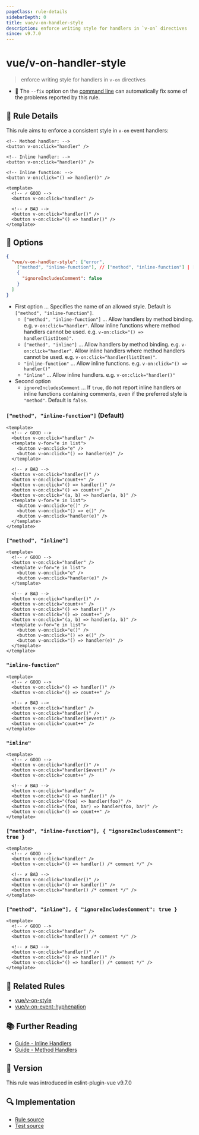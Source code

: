 ```yaml
---
pageClass: rule-details
sidebarDepth: 0
title: vue/v-on-handler-style
description: enforce writing style for handlers in `v-on` directives
since: v9.7.0
---
```


# vue/v-on-handler-style

> enforce writing style for handlers in `v-on` directives

- :wrench: The `--fix` option on the [command line](https://eslint.org/docs/user-guide/command-line-interface#fix-problems) can automatically fix some of the problems reported by this rule.

## :book: Rule Details

This rule aims to enforce a consistent style in `v-on` event handlers:

```vue
<!-- Method handler: -->
<button v-on:click="handler" />

<!-- Inline handler: -->
<button v-on:click="handler()" />

<!-- Inline function: -->
<button v-on:click="() => handler()" />
```

<eslint-code-block fix :rules="{'vue/v-on-handler-style': ['error']}">

```vue
<template>
  <!-- ✓ GOOD -->
  <button v-on:click="handler" />

  <!-- ✗ BAD -->
  <button v-on:click="handler()" />
  <button v-on:click="() => handler()" />
</template>
```

</eslint-code-block>

## :wrench: Options

```json
{
  "vue/v-on-handler-style": ["error",
    ["method", "inline-function"], // ["method", "inline-function"] | ["method", "inline"] | "inline-function" | "inline"
    {
      "ignoreIncludesComment": false
    }
  ]
}
```

- First option ... Specifies the name of an allowed style. Default is `["method", "inline-function"]`.
  - `["method", "inline-function"]` ... Allow handlers by method binding. e.g. `v-on:click="handler"`. Allow inline functions where method handlers cannot be used. e.g. `v-on:click="() => handler(listItem)"`.
  - `["method", "inline"]` ... Allow handlers by method binding. e.g. `v-on:click="handler"`. Allow inline handlers where method handlers cannot be used. e.g. `v-on:click="handler(listItem)"`.
  - `"inline-function"` ... Allow inline functions. e.g. `v-on:click="() => handler()"`
  - `"inline"` ... Allow inline handlers. e.g. `v-on:click="handler()"`
- Second option
  - `ignoreIncludesComment` ... If `true`, do not report inline handlers or inline functions containing comments, even if the preferred style is `"method"`. Default is `false`.

### `["method", "inline-function"]` (Default)

<eslint-code-block fix :rules="{'vue/v-on-handler-style': ['error', ['method', 'inline-function']]}">

```vue
<template>
  <!-- ✓ GOOD -->
  <button v-on:click="handler" />
  <template v-for="e in list">
    <button v-on:click="e" />
    <button v-on:click="() => handler(e)" />
  </template>

  <!-- ✗ BAD -->
  <button v-on:click="handler()" />
  <button v-on:click="count++" />
  <button v-on:click="() => handler()" />
  <button v-on:click="() => count++" />
  <button v-on:click="(a, b) => handler(a, b)" />
  <template v-for="e in list">
    <button v-on:click="e()" />
    <button v-on:click="() => e()" />
    <button v-on:click="handler(e)" />
  </template>
</template>
```

</eslint-code-block>

### `["method", "inline"]`

<eslint-code-block fix :rules="{'vue/v-on-handler-style': ['error', ['method', 'inline']]}">

```vue
<template>
  <!-- ✓ GOOD -->
  <button v-on:click="handler" />
  <template v-for="e in list">
    <button v-on:click="e" />
    <button v-on:click="handler(e)" />
  </template>

  <!-- ✗ BAD -->
  <button v-on:click="handler()" />
  <button v-on:click="count++" />
  <button v-on:click="() => handler()" />
  <button v-on:click="() => count++" />
  <button v-on:click="(a, b) => handler(a, b)" />
  <template v-for="e in list">
    <button v-on:click="e()" />
    <button v-on:click="() => e()" />
    <button v-on:click="() => handler(e)" />
  </template>
</template>
```

</eslint-code-block>

### `"inline-function"`

<eslint-code-block fix :rules="{'vue/v-on-handler-style': ['error', 'inline-function']}">

```vue
<template>
  <!-- ✓ GOOD -->
  <button v-on:click="() => handler()" />
  <button v-on:click="() => count++" />

  <!-- ✗ BAD -->
  <button v-on:click="handler" />
  <button v-on:click="handler()" />
  <button v-on:click="handler($event)" />
  <button v-on:click="count++" />
</template>
```

</eslint-code-block>

### `"inline"`

<eslint-code-block fix :rules="{'vue/v-on-handler-style': ['error', 'inline']}">

```vue
<template>
  <!-- ✓ GOOD -->
  <button v-on:click="handler()" />
  <button v-on:click="handler($event)" />
  <button v-on:click="count++" />

  <!-- ✗ BAD -->
  <button v-on:click="handler" />
  <button v-on:click="() => handler()" />
  <button v-on:click="(foo) => handler(foo)" />
  <button v-on:click="(foo, bar) => handler(foo, bar)" />
  <button v-on:click="() => count++" />
</template>
```

</eslint-code-block>

### `["method", "inline-function"], { "ignoreIncludesComment": true }`

<eslint-code-block fix :rules="{'vue/v-on-handler-style': ['error', ['method', 'inline-function'], {ignoreIncludesComment: true}]}">

```vue
<template>
  <!-- ✓ GOOD -->
  <button v-on:click="handler" />
  <button v-on:click="() => handler() /* comment */" />

  <!-- ✗ BAD -->
  <button v-on:click="handler()" />
  <button v-on:click="() => handler()" />
  <button v-on:click="handler() /* comment */" />
</template>
```

</eslint-code-block>

### `["method", "inline"], { "ignoreIncludesComment": true }`

<eslint-code-block fix :rules="{'vue/v-on-handler-style': ['error', ['method', 'inline'], {ignoreIncludesComment: true}]}">

```vue
<template>
  <!-- ✓ GOOD -->
  <button v-on:click="handler" />
  <button v-on:click="handler() /* comment */" />

  <!-- ✗ BAD -->
  <button v-on:click="handler()" />
  <button v-on:click="() => handler()" />
  <button v-on:click="() => handler() /* comment */" />
</template>
```

</eslint-code-block>

## :couple: Related Rules

- [vue/v-on-style](./v-on-style.md)
- [vue/v-on-event-hyphenation](./v-on-event-hyphenation.md)

## :books: Further Reading

- [Guide - Inline Handlers]
- [Guide - Method Handlers]

[Guide - Inline Handlers]: https://vuejs.org/guide/essentials/event-handling.html#inline-handlers
[Guide - Method Handlers]: https://vuejs.org/guide/essentials/event-handling.html#method-handlers

## :rocket: Version

This rule was introduced in eslint-plugin-vue v9.7.0

## :mag: Implementation

- [Rule source](https://github.com/vuejs/eslint-plugin-vue/blob/master/lib/rules/v-on-handler-style.js)
- [Test source](https://github.com/vuejs/eslint-plugin-vue/blob/master/tests/lib/rules/v-on-handler-style.js)
